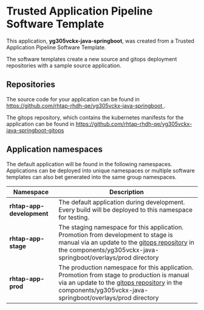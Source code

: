 # Trusted Application Pipeline Software Template

This application, **yg305vckx-java-springboot**, was created from a Trusted Application Pipeline Software Template.

The software templates create a new source and gitops deployment repositories with a sample source application. 

## Repositories

The source code for your application can be found in [https://github.com/rhtap-rhdh-qe/yg305vckx-java-springboot ](https://github.com/rhtap-rhdh-qe/yg305vckx-java-springboot ).
 
The gitops repository, which contains the kubernetes manifests for the application can be found in 
[https://github.com/rhtap-rhdh-qe/yg305vckx-java-springboot-gitops ](https://github.com/rhtap-rhdh-qe/yg305vckx-java-springboot-gitops ) 

## Application namespaces 

The default application will be found in the following namespaces. Applications can be deployed into unique namespaces or multiple software templates can also bet generated into the same group namespaces.  

|  Namespace   |  Description   |  
| -------- | -------- |   
| **rhtap-app-development** | The default application during development. Every build will be deployed to this namespace for testing. | 
| **rhtap-app-stage** | The staging namespace for this application. Promotion from development to stage is manual via an update to the [gitops repository](https://github.com/rhtap-rhdh-qe/yg305vckx-java-springboot-gitops ) in the components/yg305vckx-java-springboot/overlays/prod directory |  
| **rhtap-app-prod** | The production namespace for this application. Promotion from stage to production is manual via an update to the [gitops repository](https://github.com/rhtap-rhdh-qe/yg305vckx-java-springboot-gitops ) in the components/yg305vckx-java-springboot/overlays/prod directory | 